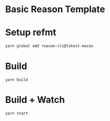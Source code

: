# Basic Reason Template


# Setup refmt
```sh
yarn global add reason-cli@latest-macos
```

# Build
```
yarn build
```

# Build + Watch

```
yarn start
```

